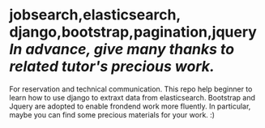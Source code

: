 **jobsearch,elasticsearch, django,bootstrap,pagination,jquery**
*In advance, give many thanks to related tutor's precious work.*
=================================================================
For reservation and technical communication.
This repo help beginner to learn how to use django to extraxt data from elasticsearch. Bootstrap and Jquery are adopted to enable frondend work more fluently. In particular, maybe you can find some precious materials for your work. :)
